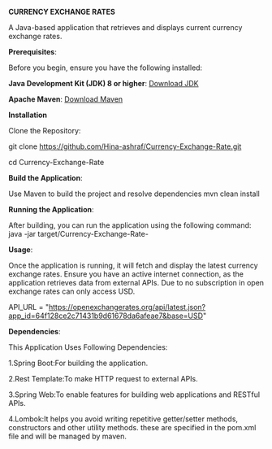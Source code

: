 **CURRENCY EXCHANGE RATES**

A Java-based application that retrieves and displays current currency exchange rates.

**Prerequisites**:

Before you begin, ensure you have the following installed:

**Java Development Kit (JDK) 8 or higher**: [Download JDK](https://www.oracle.com/java/technologies/javase-jdk11-downloads.html)

**Apache Maven**: [Download Maven](https://maven.apache.org/download.cgi)


**Installation**

Clone the Repository:

git clone https://github.com/Hina-ashraf/Currency-Exchange-Rate.git

cd Currency-Exchange-Rate

**Build the Application**: 

Use Maven to build the project and resolve dependencies mvn clean install

**Running the Application**:

After building, you can run the application using the following command: java -jar target/Currency-Exchange-Rate- 

**Usage**: 

Once the application is running, it will fetch and display the latest currency exchange rates. Ensure you have an active internet connection, as the application retrieves data from external APIs. 
Due to no subscription in open exchange rates can only access USD. 

API_URL = "https://openexchangerates.org/api/latest.json?app_id=64f128ce2c71431b9d61678da6afeae7&base=USD"

**Dependencies**:

This Application Uses Following Dependencies:

1.Spring Boot:For building the application.

2.Rest Template:To make HTTP request to external APIs.

3.Spring Web:To enable features for building web applications and RESTful APIs.

4.Lombok:It helps you avoid writing repetitive getter/setter methods, constructors and other utility methods. these are specified in the pom.xml file and will be managed by maven.


